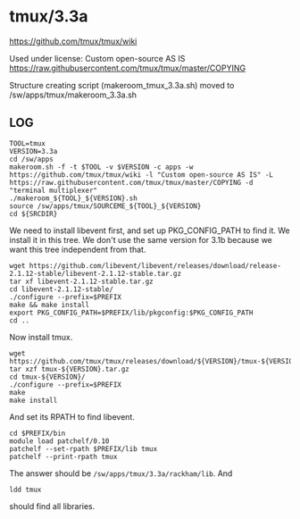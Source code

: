 tmux/3.3a
=========

<https://github.com/tmux/tmux/wiki>

Used under license:
Custom open-source AS IS
<https://raw.githubusercontent.com/tmux/tmux/master/COPYING>

Structure creating script (makeroom_tmux_3.3a.sh) moved to /sw/apps/tmux/makeroom_3.3a.sh


LOG
---

    TOOL=tmux
    VERSION=3.3a
    cd /sw/apps
    makeroom.sh -f -t $TOOL -v $VERSION -c apps -w https://github.com/tmux/tmux/wiki -l "Custom open-source AS IS" -L https://raw.githubusercontent.com/tmux/tmux/master/COPYING -d "terminal multiplexer" 
    ./makeroom_${TOOL}_${VERSION}.sh 
    source /sw/apps/tmux/SOURCEME_${TOOL}_${VERSION}
    cd ${SRCDIR}

We need to install libevent first, and set up PKG_CONFIG_PATH to find it.  We
install it in this tree. We don't use the same version for 3.1b because we want
this tree independent from that.

    wget https://github.com/libevent/libevent/releases/download/release-2.1.12-stable/libevent-2.1.12-stable.tar.gz
    tar xf libevent-2.1.12-stable.tar.gz 
    cd libevent-2.1.12-stable/
    ./configure --prefix=$PREFIX
    make && make install
    export PKG_CONFIG_PATH=$PREFIX/lib/pkgconfig:$PKG_CONFIG_PATH
    cd ..

Now install tmux.

    wget https://github.com/tmux/tmux/releases/download/${VERSION}/tmux-${VERSION}.tar.gz
    tar xzf tmux-${VERSION}.tar.gz 
    cd tmux-${VERSION}/
    ./configure --prefix=$PREFIX
    make
    make install

And set its RPATH to find libevent.

    cd $PREFIX/bin
    module load patchelf/0.10
    patchelf --set-rpath $PREFIX/lib tmux
    patchelf --print-rpath tmux

The answer should be `/sw/apps/tmux/3.3a/rackham/lib`.  And

    ldd tmux

should find all libraries.

